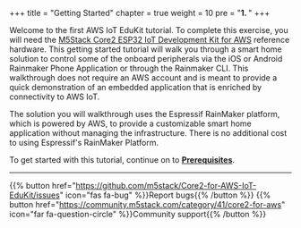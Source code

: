 +++
title = "Getting Started"
chapter = true
weight = 10
pre = "<b>1. </b>"
+++

Welcome to the first AWS IoT EduKit tutorial. To complete this exercise, you will need the [M5Stack Core2 ESP32 IoT Development Kit for AWS](https://www.amazon.com/dp/B08NP5LVFH) reference hardware. This getting started tutorial will walk you through a smart home solution to control some of the onboard peripherals via the iOS or Android Rainmaker Phone Application or through the Rainmaker CLI. This walkthrough does not require an AWS account and is meant to provide a quick demonstration of an embedded application that is enriched by connectivity to AWS IoT.

The solution you will walkthrough uses the Espressif RainMaker platform, which is powered by AWS, to provide a customizable smart home application without managing the infrastructure. There is no additional cost to using Espressif's RainMaker Platform.

To get started with this tutorial, continue on to [**Prerequisites**](/en/getting-started/prerequisites.html).

---
{{% button href="https://github.com/m5stack/Core2-for-AWS-IoT-EduKit/issues" icon="fas fa-bug" %}}Report bugs{{% /button %}} {{% button href="https://community.m5stack.com/category/41/core2-for-aws" icon="far fa-question-circle" %}}Community support{{% /button %}}